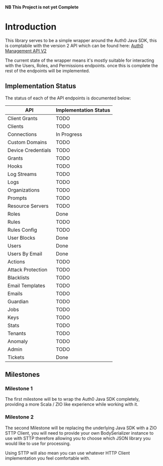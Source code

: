**NB This Project is not yet Complete**

# Introduction
This library serves to be a simple wrapper around the Auth0 Java SDK, this is comptabile with the version 2 API which can be found here:
[Auth0 Management API V2](https://auth0.com/docs/api/management/v2)

The current state of the wrapper means it's mostly suitable for interacting with the Users, Roles, and Permissions endpoints. once this is
complete the rest of the endpoints will be implemented.

## Implementation Status

The status of each of the API endpoints is documented below:

| API                | Implementation Status |
|--------------------|-----------------------|
| Client Grants      | TODO                  |
| Clients            | TODO                  |
| Connections        | In Progress           |
| Custom Domains     | TODO                  |
| Device Credentials | TODO                  |
| Grants             | TODO                  |
| Hooks              | TODO                  |
| Log Streams        | TODO                  |
| Logs               | TODO                  |
| Organizations      | TODO                  |
| Prompts            | TODO                  |
| Resource Servers   | TODO                  |
| Roles              | Done                  |
| Rules              | TODO                  |
| Rules Config       | TODO                  |
| User Blocks        | Done                  |
| Users              | Done                  |
| Users By Email     | Done                  |
| Actions            | TODO                  |
| Attack Protection  | TODO                  |
| Blacklists         | TODO                  |
| Email Templates    | TODO                  |
| Emails             | TODO                  |
| Guardian           | TODO                  |
| Jobs               | TODO                  |
| Keys               | TODO                  |
| Stats              | TODO                  |
| Tenants            | TODO                  |
| Anomaly            | TODO                  |
| Admin              | TODO                  |
| Tickets            | Done                  |

## Milestones

### Milestone 1

The first milestone will be to wrap the Auth0 Java SDK completely, providing a more Scala / ZIO like experience while working with it.

### Milestone 2

The second Milestone will be replacing the underlying Java SDK with a ZIO STTP Client,
you will need to provide your own BodySerializer instance to use with STTP therefore allowing you to choose which JSON library you would
like to use for processing.

Using STTP will also mean you can use whatever HTTP Client implementation you feel comfortable with.

